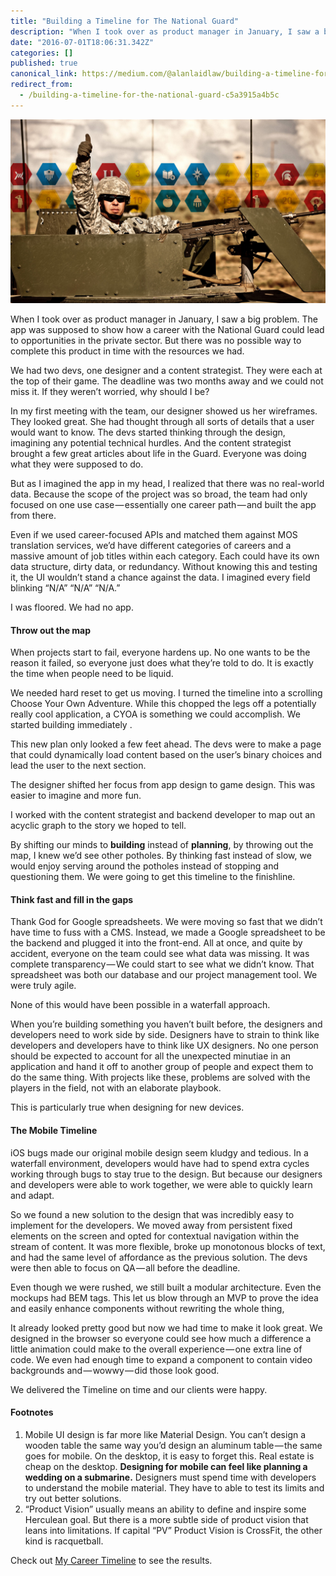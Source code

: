 ```yaml
---
title: "Building a Timeline for The National Guard"
description: "When I took over as product manager in January, I saw a big problem. The app was supposed to show how a career with the National Guard…"
date: "2016-07-01T18:06:31.342Z"
categories: []
published: true
canonical_link: https://medium.com/@alanlaidlaw/building-a-timeline-for-the-national-guard-c5a3915a4b5c
redirect_from:
  - /building-a-timeline-for-the-national-guard-c5a3915a4b5c
---
```


![](./asset-1.jpeg)

When I took over as product manager in January, I saw a big problem. The app was supposed to show how a career with the National Guard could lead to opportunities in the private sector. But there was no possible way to complete this product in time with the resources we had.

We had two devs, one designer and a content strategist. They were each at the top of their game. The deadline was two months away and we could not miss it. If they weren’t worried, why should I be?

In my first meeting with the team, our designer showed us her wireframes. They looked great. She had thought through all sorts of details that a user would want to know. The devs started thinking through the design, imagining any potential technical hurdles. And the content strategist brought a few great articles about life in the Guard. Everyone was doing what they were supposed to do.

But as I imagined the app in my head, I realized that there was no real-world data. Because the scope of the project was so broad, the team had only focused on one use case — essentially one career path — and built the app from there.

Even if we used career-focused APIs and matched them against MOS translation services, we’d have different categories of careers and a massive amount of job titles within each category. Each could have its own data structure, dirty data, or redundancy. Without knowing this and testing it, the UI wouldn’t stand a chance against the data. I imagined every field blinking “N/A” “N/A” “N/A.”

I was floored. We had no app.

#### Throw out the map

When projects start to fail, everyone hardens up. No one wants to be the reason it failed, so everyone just does what they’re told to do. It is exactly the time when people need to be liquid.

We needed hard reset to get us moving. I turned the timeline into a scrolling Choose Your Own Adventure. While this chopped the legs off a potentially really cool application, a CYOA is something we could accomplish. We started building immediately .

This new plan only looked a few feet ahead. The devs were to make a page that could dynamically load content based on the user’s binary choices and lead the user to the next section.

The designer shifted her focus from app design to game design. This was easier to imagine and more fun.

I worked with the content strategist and backend developer to map out an acyclic graph to the story we hoped to tell.

By shifting our minds to **building** instead of **planning**, by throwing out the map, I knew we’d see other potholes. By thinking fast instead of slow, we would enjoy serving around the potholes instead of stopping and questioning them. We were going to get this timeline to the finishline.

#### Think fast and fill in the gaps

Thank God for Google spreadsheets. We were moving so fast that we didn’t have time to fuss with a CMS. Instead, we made a Google spreadsheet to be the backend and plugged it into the front-end. All at once, and quite by accident, everyone on the team could see what data was missing. It was complete transparency — We could start to see what we didn’t know. That spreadsheet was both our database and our project management tool. We were truly agile.

None of this would have been possible in a waterfall approach.

When you’re building something you haven’t built before, the designers and developers need to work side by side. Designers have to strain to think like developers and developers have to think like UX designers. No one person should be expected to account for all the unexpected minutiae in an application and hand it off to another group of people and expect them to do the same thing. With projects like these, problems are solved with the players in the field, not with an elaborate playbook.

This is particularly true when designing for new devices.

#### The Mobile Timeline

iOS bugs made our original mobile design seem kludgy and tedious. In a waterfall environment, developers would have had to spend extra cycles working through bugs to stay true to the design. But because our designers and developers were able to work together, we were able to quickly learn and adapt.

So we found a new solution to the design that was incredibly easy to implement for the developers. We moved away from persistent fixed elements on the screen and opted for contextual navigation within the stream of content. It was more flexible, broke up monotonous blocks of text, and had the same level of affordance as the previous solution. The devs were then able to focus on QA — all before the deadline.

Even though we were rushed, we still built a modular architecture. Even the mockups had BEM tags. This let us blow through an MVP to prove the idea and easily enhance components without rewriting the whole thing,

It already looked pretty good but now we had time to make it look great. We designed in the browser so everyone could see how much a difference a little animation could make to the overall experience — one extra line of code. We even had enough time to expand a component to contain video backgrounds and — wowwy — did those look good.

We delivered the Timeline on time and our clients were happy.

#### Footnotes

1.  Mobile UI design is far more like Material Design. You can’t design a wooden table the same way you’d design an aluminum table — the same goes for mobile. On the desktop, it is easy to forget this. Real estate is cheap on the desktop. **Designing for mobile can feel like planning a wedding on a submarine.** Designers must spend time with developers to understand the mobile material. They have to able to test its limits and try out better solutions.
2.  “Product Vision” usually means an ability to define and inspire some Herculean goal. But there is a more subtle side of product vision that leans into limitations. If capital “PV” Product Vision is CrossFit, the other kind is racquetball.

Check out [My Career Timeline](http://www.nationalguard.com/my-career-timeline) to see the results.
